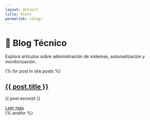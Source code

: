 ```yaml
---
layout: default
title: Posts
permalink: /blog/
---
```


# 📖 Blog Técnico  
Explora artículos sobre administración de sistemas, automatización y monitorización.

<div class="post-grid">
    {% for post in site.posts %}
    <article class="post-card">
        <h2><a href="{{ site.baseurl }}{{ post.url }}">{{ post.title }}</a></h2>
        <p>{{ post.excerpt }}</p>
        <a href="{{ site.baseurl }}{{ post.url }}" class="btn">Leer más</a>
    </article>
    {% endfor %}
</div>